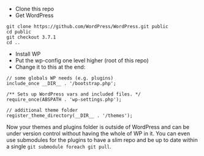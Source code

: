 - Clone this repo
- Get WordPress

```
git clone https://github.com/WordPress/WordPress.git public
cd public
git checkout 3.7.1
cd ..
```

- Install WP
- Put the wp-config one level higher (root of this repo)
- Change it to this at the end:

```
// some globals WP needs (e.g. plugins)
include_once __DIR__ . '/bootstrap.php';

/** Sets up WordPress vars and included files. */
require_once(ABSPATH . 'wp-settings.php');

// additional theme folder
register_theme_directory(__DIR__ . '/themes');
```

Now your themes and plugins folder is outside of WordPress and can be
under version control without having the whole of WP in it.
You can even use submodules for the plugins to have a slim repo and be
up to date within  a single `git submodule foreach git pull`.
